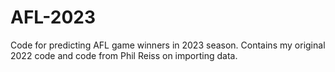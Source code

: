 # AFL-2023
Code for predicting AFL game winners in 2023 season. Contains my original 2022 code and code from Phil Reiss on importing data.
